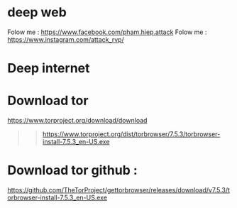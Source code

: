 # deep web
Folow me : https://www.facebook.com/pham.hiep.attack
Folow me : https://www.instagram.com/attack_rvp/
# Deep internet
# Download tor
https://www.torproject.org/download/download
>>https://www.torproject.org/dist/torbrowser/7.5.3/torbrowser-install-7.5.3_en-US.exe
# Download tor github :
https://github.com/TheTorProject/gettorbrowser/releases/download/v7.5.3/torbrowser-install-7.5.3_en-US.exe


